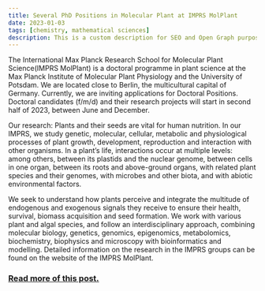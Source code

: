 ```yaml
---
title: Several PhD Positions in Molecular Plant at IMPRS MolPlant
date: 2023-01-03
tags: [chemistry, mathematical sciences]
description: This is a custom description for SEO and Open Graph purposes. If it's not provided, it defaults to auto-generated excerpts of the page content.
---
```


The International Max Planck Research School for Molecular Plant Science(IMPRS MolPlant) is a doctoral programme in plant science at the Max Planck Institute of Molecular Plant Physiology and the University of Potsdam. We are located close to Berlin, the multicultural capital of Germany. Currently, we are inviting applications for Doctoral Positions. Doctoral candidates (f/m/d) and their research projects will start in second half of 2023, between June and December.

Our research: Plants and their seeds are vital for human nutrition. In our IMPRS, we study genetic, molecular, cellular, metabolic and physiological processes of plant growth, development, reproduction and interaction with other organisms. In a plant’s life, interactions occur at multiple levels: among others, between its plastids and the nuclear genome, between cells in one organ, between its roots and above-ground organs, with related plant species and their genomes, with microbes and other biota, and with abiotic environmental factors.

We seek to understand how plants perceive and integrate the multitude of endogenous and exogenous signals they receive to ensure their health, survival, biomass acquisition and seed formation. We work with various plant and algal species, and follow an interdisciplinary approach, combining molecular biology, genetics, genomics, epigenomics, metabolomics, biochemistry, biophysics and microscopy with bioinformatics and modelling. Detailed information on the research in the IMPRS groups can be found on the website of the IMPRS MolPlant.

### [Read more of this post.](https://www.mpg.de/19632410/phd-positions-imprs-for-molecular-plant-science)


